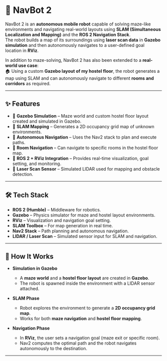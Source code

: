 # 🧭 NavBot 2  

NavBot 2 is an **autonomous mobile robot** capable of solving maze-like environments and navigating real-world layouts using **SLAM (Simultaneous Localization and Mapping)** and the **ROS 2 Navigation Stack**.  
The robot builds a map of its surroundings using **laser scan data** in **Gazebo simulation** and then autonomously navigates to a user-defined goal location in **RViz**.  

In addition to maze-solving, NavBot 2 has also been extended to a **real-world use case**:  
🏠 Using a custom **Gazebo layout of my hostel floor**, the robot generates a map using SLAM and can autonomously navigate to different **rooms and corridors** as required.  

---

## ✨ Features
- 🔹 **Gazebo Simulation** – Maze world and custom hostel floor layout created and simulated in Gazebo.  
- 🔹 **SLAM Mapping** – Generates a 2D occupancy grid map of unknown environments.  
- 🔹 **Autonomous Navigation** – Uses the Nav2 stack to plan and execute paths.  
- 🔹 **Room Navigation** – Can navigate to specific rooms in the hostel floor map.  
- 🔹 **ROS 2 + RViz Integration** – Provides real-time visualization, goal setting, and monitoring.  
- 🔹 **Laser Scan Sensor** – Simulated LIDAR used for mapping and obstacle detection.  

---

## 🛠️ Tech Stack
- **ROS 2 (Humble)** – Middleware for robotics.  
- **Gazebo** – Physics simulator for maze and hostel layout environments.  
- **RViz** – Visualization and navigation goal setting.  
- **SLAM Toolbox** – For map generation in real time.  
- **Nav2 Stack** – Path planning and autonomous navigation.  
- **LIDAR / Laser Scan** – Simulated sensor input for SLAM and navigation.  

---

## 🚀 How It Works
- **Simulation in Gazebo**  
   - A **maze world** and a **hostel floor layout** are created in **Gazebo**.  
   - The robot is spawned inside the environment with a LIDAR sensor attached.  

- **SLAM Phase**  
   - Robot explores the environment to generate a **2D occupancy grid map**.  
   - Works for both **maze navigation** and **hostel floor mapping**.  

- **Navigation Phase**  
   - In **RViz**, the user sets a navigation goal (maze exit or specific room).  
   - Nav2 computes the optimal path and the robot navigates autonomously to the destination.  

---
